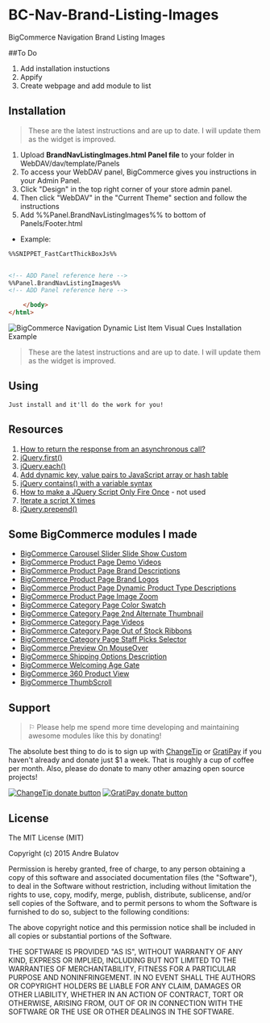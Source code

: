 # BC-Nav-Brand-Listing-Images
BigCommerce Navigation Brand Listing Images


##To Do

1. Add installation instuctions
2. Appify
3. Create webpage and add module to list


## Installation

> These are the latest instructions and are up to date.  I will update them as the widget is improved.

1. Upload **BrandNavListingImages.html Panel file** to your folder in WebDAV/dav/template/Panels  
  1. To access your WebDAV panel, BigCommerce gives you instructions in your Admin Panel.  
  2. Click "Design" in the top right corner of your store admin panel.  
  3. Then click "WebDAV" in the "Current Theme" section and follow the instructions
2. Add %%Panel.BrandNavListingImages%% to bottom of Panels/Footer.html
  + Example:
```HTML
%%SNIPPET_FastCartThickBoxJs%%


<!-- ADD Panel reference here -->
%%Panel.BrandNavListingImages%%
<!-- ADD Panel reference here -->

    </body>
</html>​
```  
![BigCommerce Navigation Dynamic List Item Visual Cues Installation Example](https://raw.githubusercontent.com/iamandrebulatov/BC-Nav-Brand-Listing-Images/master/Navigation%20Dynamic%20List%20Item%20Visual%20Cues%20Installation-Screen%20Shot%202015-03-09%20at%208.06.40%20PM.png "BigCommerce Navigation Dynamic List Item Visual Cues Installation Example")
> These are the latest instructions and are up to date.  I will update them as the widget is improved.


 
 
## Using

    Just install and it'll do the work for you!  

## Resources

1. [How to return the response from an asynchronous call?](http://stackoverflow.com/questions/14220321/how-to-return-the-response-from-an-asynchronous-call)
2. [jQuery.first()](http://api.jquery.com/first/)
3. [jQuery.each()](http://api.jquery.com/jQuery.each/)
4. [Add dynamic key, value pairs to JavaScript array or hash table](http://stackoverflow.com/questions/9398535/add-dynamic-key-value-pairs-to-javascript-array-or-hash-table)
5. [jQuery contains() with a variable syntax](http://stackoverflow.com/questions/2191419/jquery-contains-with-a-variable-syntax)
6. [How to make a JQuery Script Only Fire Once](http://stackoverflow.com/questions/11439691/how-to-make-a-jquery-script-only-fire-once) - not used
7. [Iterate a script X times](http://stackoverflow.com/questions/6310206/iterate-a-script-x-times)
8. [jQuery.prepend()](http://api.jquery.com/prepend/)

## Some BigCommerce modules I made

* [BigCommerce Carousel Slider Slide Show Custom](https://github.com/iamandrebulatov/BC-Carousel-Slider-Slide-Show-Custom)
* [BigCommerce Product Page Demo Videos](https://github.com/iamandrebulatov/BigCommerce-Product-Page-Demo-Videos)
* [BigCommerce Product Page Brand Descriptions](https://github.com/iamandrebulatov/BigCommerce-Product-Page-Brand-Descriptions)
* [BigCommerce Product Page Brand Logos](https://github.com/iamandrebulatov/BigCommerce-Product-Page-Brand-Logos)
* [BigCommerce Product Page Dynamic Product Type Descriptions](https://github.com/iamandrebulatov/BC-Product-Page-Dynamic-Product-Type-Descriptions)
* [BigCommerce Product Page Image Zoom](https://github.com/iamandrebulatov/BC-Product-Page-Image-Zoom)
* [BigCommerce Category Page Color Swatch](https://github.com/iamandrebulatov/BigCommerce-Color-Swatch-On-Category)
* [BigCommerce Category Page 2nd Alternate Thumbnail](https://github.com/iamandrebulatov/BigCommerce-Category-Pages-2nd-Alternate-Thumbnail)
* [BigCommerce Category Page Videos](https://github.com/iamandrebulatov/BigCommerce-Category-Page-Demo-Videos)
* [BigCommerce Category Page Out of Stock Ribbons](https://github.com/iamandrebulatov/BigCommerce-Out-of-Stock-Category-Items)
* [BigCommerce Category Page Staff Picks Selector](https://github.com/iamandrebulatov/BC-Staff-Picks-Selector)
* [BigCommerce Preview On MouseOver](https://github.com/iamandrebulatov/BC-Preview-On-MouseOver)
* [BigCommerce Shipping Options Description](https://github.com/iamandrebulatov/BC-Shipping-Options-Descriptions)
* [BigCommerce Welcoming Age Gate](https://github.com/iamandrebulatov/BC-Welcoming-Age-Gate)
* [BigCommerce 360 Product View](https://github.com/iamandrebulatov/BC-360-Product-View)
* [BigCommerce ThumbScroll](https://github.com/iamandrebulatov/BC-ThumbScroll)









## Support

> ⚐ Please help me spend more time developing and maintaining awesome modules like this by donating!

The absolute best thing to do is to sign up with [ChangeTip](//changetip.com) or [GratiPay](//gratipay.com) if you haven't already and donate just $1 a week. That is roughly a cup of coffee per month. Also, please do donate to many other amazing open source projects!

[![ChangeTip donate button](http://andrebulatov.com/wp-content/uploads/tipme_button.png)](//www.changetip.com/tipme/andre.bulatov/ "Donate once-off to this project using ChangeTip")
[![GratiPay donate button](http://andrebulatov.com/wp-content/uploads/gratipay-button.png)](//www.gratipay.com/andrebulatov/ "Donate once-off to this project using GratiPay")


## License

The MIT License (MIT)

Copyright (c) 2015 Andre Bulatov

Permission is hereby granted, free of charge, to any person obtaining a copy
of this software and associated documentation files (the "Software"), to deal
in the Software without restriction, including without limitation the rights
to use, copy, modify, merge, publish, distribute, sublicense, and/or sell
copies of the Software, and to permit persons to whom the Software is
furnished to do so, subject to the following conditions:

The above copyright notice and this permission notice shall be included in
all copies or substantial portions of the Software.

THE SOFTWARE IS PROVIDED "AS IS", WITHOUT WARRANTY OF ANY KIND, EXPRESS OR
IMPLIED, INCLUDING BUT NOT LIMITED TO THE WARRANTIES OF MERCHANTABILITY,
FITNESS FOR A PARTICULAR PURPOSE AND NONINFRINGEMENT. IN NO EVENT SHALL THE
AUTHORS OR COPYRIGHT HOLDERS BE LIABLE FOR ANY CLAIM, DAMAGES OR OTHER
LIABILITY, WHETHER IN AN ACTION OF CONTRACT, TORT OR OTHERWISE, ARISING FROM,
OUT OF OR IN CONNECTION WITH THE SOFTWARE OR THE USE OR OTHER DEALINGS IN
THE SOFTWARE.
